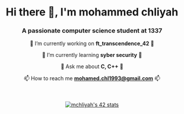 <h1 align="center">Hi there 👋, I'm mohammed chliyah</h1>
<h3 align="center">A passionate computer science student at 1337</h3>

<div align="center">
  
 🔭 I’m currently working on **ft_transcendence_42** 🔭

 🌱 I’m currently learning **syber security** 🌱

 💬 Ask me about **C, C++** 💬

 📫 How to reach me **mohamed.chl1993@gmail.com** 📫
</div>
<br/>
<br/>
<div align="center">
<a href="https://github.com/oakoudad/badge42"><img src="https://badge.mediaplus.ma/greenbinary/mchliyah" alt="mchliyah's 42 stats" /></a>
</div>
<br/>
<br/>
